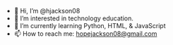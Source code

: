 - 👋 Hi, I’m @hjackson08
- 👀 I’m interested in technology education.
- 🌱 I’m currently learning Python, HTML, & JavaScript
- 📫 How to reach me: hopejackson08@gmail.com

<!---
hjackson08/hjackson08 is a ✨ special ✨ repository because its `README.md` (this file) appears on your GitHub profile.
You can click the Preview link to take a look at your changes.
--->
